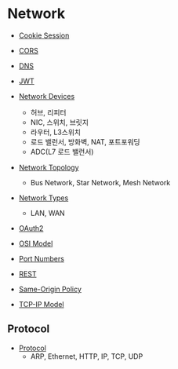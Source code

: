 # Network

* [Cookie Session](Cookie-Session/Cookie-Session.md)
* [CORS](CORS/CORS.md)
* [DNS](DNS/DNS.md)
* [JWT](JWT/JWT.md)
* [Network Devices](Network-Devices/Network-Devices.md)
  * 허브, 리피터
  * NIC, 스위치, 브릿지
  * 라우터, L3스위치
  * 로드 밸런서, 방화벽, NAT, 포트포워딩
  * ADC(L7 로드 밸런서)
  
* [Network Topology](Network-Topology/Network-Topology.md)
  * Bus Network, Star Network, Mesh Network
* [Network Types](Network-Types/Network-Types.md)
  * LAN, WAN

* [OAuth2](OAuth2/OAuth2.md)
* [OSI Model](OSI-Model/OSI-Model.md)
* [Port Numbers](Port-Numbers/Port-Numbers.md)
* [REST](REST/REST.md)
* [Same-Origin Policy](Same-Origin-Policy/Same-Origin-Policy.md)
* [TCP-IP Model](TCP-IP-Model/TCP-IP-Model.md) 



## Protocol

* [Protocol](Protocol/README.md)
  * ARP, Ethernet, HTTP, IP, TCP, UDP
